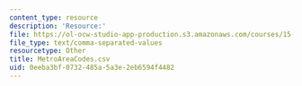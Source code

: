 ```yaml
---
content_type: resource
description: 'Resource:'
file: https://ol-ocw-studio-app-production.s3.amazonaws.com/courses/15-071-the-analytics-edge-spring-2017/0eeba3bf0732485a5a3e2eb6594f4482_MetroAreaCodes.csv
file_type: text/comma-separated-values
resourcetype: Other
title: MetroAreaCodes.csv
uid: 0eeba3bf-0732-485a-5a3e-2eb6594f4482
---
```

